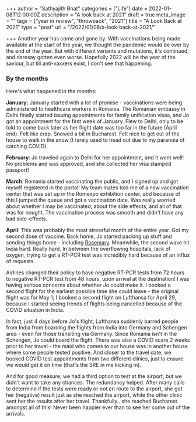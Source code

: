+++
author = "Sathyajith Bhat"
categories = ["Life"]
date = 2022-01-08T12:00:00Z
description = "A look back at 2021"
draft = true
meta_image = ""
tags = ["year in review", "throwback", "2021"]
title = "A Look Back at 2021"
type = "post"
url = "/2022/01/08/a-look-back-at-2021/"

+++
Another year has come and gone by. With vaccinations being made available at the start of the year, we thought the pandemic would be over by the end of the year. But with different variants and mutations, it's continued, and daresay gotten even worse. Hopefully 2022 will be the year of the saviour, but till anti-vaxxers exist, I don't see that happening.

### By the months

Here's what happened in the months:

**January:** January started with a lot of promise - vaccinations were being administered to healthcare workers in Romania. The Romanian embassy in Delhi finally started issuing appointments for family unification visas, and Jo got an appointment for the first week of January. Flew to Delhi, only to be told to come back later as her flight date was too far in the future (April end). Felt like crap. Snowed a bit in Bucharest. Felt nice to get out of the house to walk in the snow (I rarely used to head out due to my paranoia of catching COVID).

**February**: Jo traveled again to Delhi for her appointment, and it went well! No problems and was approved, and she collected her visa stamped passport!

**March**: Romania started vaccinating the public, and I signed up and got myself registered in the portal! My team mates told me of a new vaccination center that was set up in the Romexpo exhibition center, abd because of this I jumped the queue and got a vaccination date. Was really worried about whether I may be vaccinated, about the side effects, and all of that was for nought. The vaccination process was smooth and didn't have any bad side-effects.

**April**: This was probably the most stressful month of the entire year. Got my second dose of vaccine. Back home, Jo started packing up stuff and sending things home - including [Rosemary](/2016/05/03/two-years-and-16000km-with-rosemary-the-maruti-suzuki-celerio/). Meanwhile, the second wave hit India hard. Really hard. In between the overflowing hospitals, lack of oxygen, trying to get a RT-PCR test was incredibly hard because of an influx of requests. 

Airlines changed their policy to have negative RT-PCR tests from 72 hours to negative RT-PCR test from 48 hours, upon arrival at the destination! I was having serious concerns about whether Jo could make it. I booked a second flight for the earliest possible time she could leave - the original flight was for May 1; I booked a second flight on Lufthansa for April 29, because I started seeing trends of flights being cancelled because of the COVID situation in India. 

In fact, just 4 days before Jo's flight, Lufthansa suddenly barred people from India from boarding the flights from India into Germany and Schengen area - even for those transiting via Germany. Since Romania isn't in the Schengen, Jo could board the flight. There was also a COVID scare 2 weeks prior to her travel - the maid who comes to our house was in another house where some people tested positive. And closer to the travel date, we booked COVID test appointments from two different clinics, just to ensure we would get it on time (that's the SRE in me kicking in). 

And for good measure, we had a third option to test at the airport, but we didn't want to take any chances. The redundancy helped. After many calls to determine if the tests were ready or not en route to the airport, she got her (negative) result just as she reached the airport, while the other clinic sent her the results after her travel. Thankfully.. she reached Bucharest amongst all of this! Never been happier ever than to see her come out of the arrivals.
